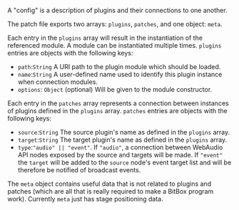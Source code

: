 A "config" is a description of plugins and their connections to one another.

The patch file exports two arrays: `plugins`, `patches`, and one object: `meta`.

Each entry in the `plugins` array will result in the instantiation of the referenced module. A module can be instantiated multiple times. `plugins` entries are objects with the following keys:

* `path`:`String` A URI path to the plugin module which should be loaded.
* `name`:`String` A user-defined name used to identify this plugin instance when connection modules.
* `options`: `Object` (optional) Will be given to the module constructor.

Each entry in the `patches` array represents a connection between instances of plugins defined in the `plugins` array. `patches` entries are objects with the following keys:

* `source`:`String` The source plugin's name as defined in the `plugins` array.
* `target`:`String` The target plugin's name as defined in the `plugins` array.
* `type`:`"audio" || "event"`. If `"audio"`, a connection between WebAudio API nodes exposed by the source and targets will be made. If `"event"` the `target` will be added to the `source` node's event target list and will be therefore be notified of broadcast events.

The `meta` object contains useful data that is not related to plugins and patches (which are all that is really required to make a BitBox program work). Currently `meta` just has stage positioning data.
